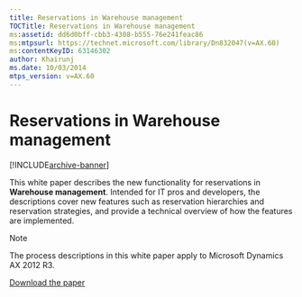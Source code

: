 ```yaml
---
title: Reservations in Warehouse management
TOCTitle: Reservations in Warehouse management
ms:assetid: dd6d0bff-cbb3-4308-b555-76e241feac86
ms:mtpsurl: https://technet.microsoft.com/library/Dn832047(v=AX.60)
ms:contentKeyID: 63146302
author: Khairunj
ms.date: 10/03/2014
mtps_version: v=AX.60
---
```


# Reservations in Warehouse management 


[!INCLUDE[archive-banner](includes/archive-banner.md)]


This white paper describes the new functionality for reservations in **Warehouse management**. Intended for IT pros and developers, the descriptions cover new features such as reservation hierarchies and reservation strategies, and provide a technical overview of how the features are implemented.


> [!NOTE]
> <P>The process descriptions in this white paper apply to Microsoft Dynamics AX 2012 R3.</P>



[Download the paper](https://go.microsoft.com/fwlink/?linkid=399343)

  



